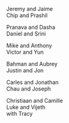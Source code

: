 Jeremy and Jaime  
Chip and Prashil  

Pranava and Dasha  
Daniel and Srini  

Mike and Anthony  
Victor and Yun  

Bahman and Aubrey  
Justin and Jon  

Carles and Jonathan  
Chau and Joseph  

Christiaan and Camille  
Luke and Vijeth  
 with Tracy  
  
